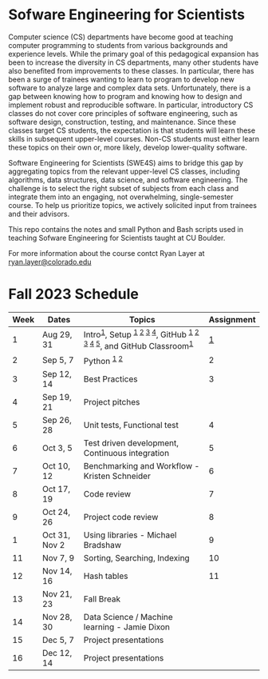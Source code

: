 # Sofware Engineering for Scientists
Computer science (CS) departments have become good at teaching computer programming to students from various backgrounds and experience levels. While the primary goal of this pedagogical expansion has been to increase the diversity in CS departments, many other students have also benefited from improvements to these classes. In particular, there has been a surge of trainees wanting to learn to program to develop new software to analyze large and complex data sets. Unfortunately, there is a gap between knowing how to program and knowing how to design and implement robust and reproducible software. In particular, introductory CS classes do not cover core principles of software engineering, such as software design, construction, testing, and maintenance. Since these classes target CS students, the expectation is that students will learn these skills in subsequent upper-level courses. Non-CS students must either learn these topics on their own or, more likely, develop lower-quality software.

Software Engineering for Scientists (SWE4S) aims to bridge this gap by aggregating topics from the relevant upper-level CS classes, including algorithms, data structures, data science, and software engineering. The challenge is to select the right subset of subjects from each class and integrate them into an engaging, not overwhelming, single-semester course. To help us prioritize topics, we actively solicited input from trainees and their advisors.

This repo contains the notes and small Python and Bash scripts used in teaching Sofware Engineering for Scientists taught at CU Boulder.

For more information about the course contct Ryan Layer at ryan.layer@colorado.edu

# Fall 2023 Schedule
| Week | Dates | Topics | Assignment |
|------|-------|--------|------------|
| 1	| Aug 29, 31	| Intro<sup>[1](https://github.com/swe4s/lectures/blob/master/doc/Welcome%20to%20SWE4S.pdf)</sup>, Setup <sup>[1](https://github.com/swe4s/lectures/blob/master/doc/Command%20Line.pdf) [2](https://github.com/swe4s/lectures/blob/master/doc/Shell%20Scripts.pdf) [3](https://github.com/swe4s/lectures/blob/master/doc/Development%20Environment.pdf) [4](https://github.com/swe4s/lectures/blob/master/doc/Conda.pdf)</sup>, GitHub <sup>[1](https://github.com/swe4s/lectures/blob/master/doc/Git%20Workflow.pdf) [2](https://github.com/swe4s/lectures/blob/master/doc/Branching.pdf) [3](https://github.com/swe4s/lectures/blob/master/doc/Pull%20Request.pdf) [4](https://github.com/swe4s/lectures/blob/master/doc/Version%20Control%2C%20Git%2C%20and%20GitHub.pdf) [5](https://github.com/swe4s/lectures/blob/master/doc/Using%20SSH%20Keys%20with%20GitHub.pdf)</sup>, and GitHub Classroom<sup>[1](https://github.com/swe4s/lectures/blob/master/doc/GitHub%20Classroom.pdf)</sup>| [1](https://github.com/swe4s/lectures/blob/master/assignments/Assignment%201_%20GitHub%20Classroom.pdf) |
| 2	| Sep 5, 7	| Python <sup><a href="https://github.com/swe4s/lectures/tree/master/src/python_refresher" title="Repo">1</a> <a href="https://github.com/swe4s/lectures/blob/master/doc/Python%20Refresher.pdf" title="Python Refresher">2</a> </sup> | 2 |
| 3	| Sep 12, 14	| Best Practices | 3 |
| 4	| Sep 19, 21	| Project pitches | |
| 5	| Sep 26, 28	| Unit tests, Functional test | 4	|
| 6	| Oct 3, 5	| Test driven development, Continuous integration | 5 |
| 7	| Oct 10, 12	| Benchmarking and Workflow - Kristen Schneider | 6 |
| 8	| Oct 17, 19	| Code review | 7 |
| 9	| Oct 24, 26	| Project code review | 8 |
| 1	| Oct 31, Nov 2	| Using libraries - Michael Bradshaw | 9 |
| 11	| Nov 7, 9	| Sorting, Searching, Indexing | 10 |
| 12	| Nov 14, 16	| Hash tables | 11 |
| 13	| Nov 21, 23	| Fall Break | |			
| 14	| Nov 28, 30	| Data Science / Machine learning - Jamie Dixon | |
| 15	| Dec 5, 7	| Project presentations | |
| 16	| Dec 12, 14	| Project presentations | |
